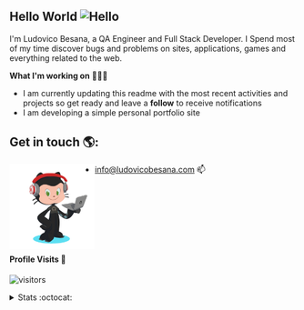 ## Hello World <img src="https://user-images.githubusercontent.com/1303154/88677602-1635ba80-d120-11ea-84d8-d263ba5fc3c0.gif" width="28px" alt="Hello">



I'm Ludovico Besana, a QA Engineer and Full Stack Developer. I Spend most of my time discover bugs and problems on sites, applications, games and everything related to the web.


  
**What I'm working on** 👨🏻‍💻

- I am currently updating this readme with the most recent activities and projects so get ready and leave a **follow** to receive notifications
- I am developing a simple personal portfolio site


## Get in touch 🌎:

<img align="left" width="150" height="150" src="images/lb-octocat.gif"></a>

- [info@ludovicobesana.com](mailto:info@ludovicobesana.com) :mailbox:

<br />
<br />
<br />
<br />
<br />
<br />

#### Profile Visits :door:

![visitors](https://visitor-badge.laobi.icu/badge?page_id=ludovicobesana.ludovicobesana)



<details>
<summary>
  Stats :octocat:
</summary>

#### GitHub Stats :bar_chart:

<img align="left" src="https://github-readme-streak-stats.herokuapp.com/?user=ludovicobesana&theme=dark" />
<img align="left" src="https://github-readme-stats.vercel.app/api?username=ludovicobesana&count_private=true&theme=dark" />
<img align="left" src="https://github-readme-stats.vercel.app/api/wakatime?username=ludovicobesana&theme=dark" />

</details>

